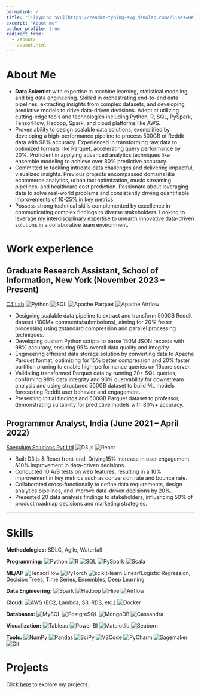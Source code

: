 ```yaml
---
permalink: /
title: "[![Typing SVG](https://readme-typing-svg.demolab.com/?lines=Hello+%F0%9F%91%8B%2C+I'm+Jainish+Savaliya,+an+AI/ML+Enthusiast!;Welcome+to+my+Website&width=700)](https://git.io/typing-svg)"
excerpt: "About me"
author_profile: true
redirect_from: 
  - /about/
  - /about.html
---
```


About Me
======


- **Data Scientist** with expertise in machine learning, statistical modeling, and big data engineering. Skilled in orchestrating end-to-end data pipelines, extracting insights from complex datasets, and developing predictive models to drive data-driven decisions. Adept at utilizing cutting-edge tools and technologies including Python, R, SQL, PySpark, TensorFlow, Hadoop, Spark, and cloud platforms like AWS.
- Proven ability to design scalable data solutions, exemplified by developing a high-performance pipeline to process 500GB of Reddit data with 98% accuracy. Experienced in transforming raw data to optimized formats like Parquet, accelerating query performance by 20%. Proficient in applying advanced analytics techniques like ensemble modeling to achieve over 80% predictive accuracy.
- Committed to tackling intricate data challenges and delivering impactful, visualized insights. Previous projects encompassed domains like ecommerce analytics, urban taxi optimization, music streaming pipelines, and healthcare cost prediction. Passionate about leveraging data to solve real-world problems and consistently driving quantifiable improvements of 10-25% in key metrics.
- Possess strong technical skills complemented by excellence in communicating complex findings to diverse stakeholders. Looking to leverage my interdisciplinary expertise to unearth innovative data-driven solutions in a collaborative team environment.


<!--## Data Scientist 

- **Expertise:** Machine Learning, Big Data Engineering 
- **Skills:** Python, R, SQL, PySpark, TensorFlow, Hadoop, Spark, AWS
- **Accomplishments:**
   - Designed scalable 500GB Reddit data pipeline with 98% accuracy
   - Optimized data formats (Parquet) for 20% faster querying
   - Proficient in advanced analytics (ensemble modeling, 80%+ predictive accuracy)
- **Experience:** 
   - Delivered visualized insights across e-commerce, urban mobility, music streaming, healthcare
   - Drove 10-25% metric improvements through data-driven solutions
- **Strengths:**
   - Strong technical skills 
   - Excellent at communicating complex findings
- **Goal:** Seeking collaborative role to innovate with interdisciplinary expertise -->

<!--**EDUCATION**

**Syracuse University,New York**
(August 2022 - May 2024)
- Master of Science | Information Systems | Advanced Certification in Data Science
- GPA: 3.7/4.0
- **Coursework:** Applied Machine Learning, Data Warehousing, Data Analytics & Decision Making, Database Management Systems

**Dharmsinh Desai University, India**
(July 2017 - May 2021)
- Bachelor of Technology | Instrumentation and Control Engineering
- GPA: 3.2/4.0
- **Coursework:** Microprocessor & Micro-Controller, Mathematics, Advanced C Programming, Robotics Engineering -->

Work experience
======

## Graduate Research Assistant, School of Information, New York (November 2023 – Present)
[C4 Lab](https://c4-lab.github.io/)
![Python](https://img.shields.io/badge/Python-3776AB?style=flat&logo=python&logoColor=white) ![SQL](https://img.shields.io/badge/SQL-4479A1?style=flat&logo=postgresql&logoColor=white) ![Apache Parquet](https://img.shields.io/badge/Apache%20Parquet-AC6E2D?style=flat&logo=apache&logoColor=white) ![Apache Airflow](https://img.shields.io/badge/Apache%20Airflow-017CEE?style=flat&logo=Apache%20Airflow&logoColor=white)

- Designing scalable data pipeline to extract and transform 500GB Reddit dataset (100M+ comments/submissions), aiming for 20% faster processing using zstandard compression and parallel processing techniques.
- Developing custom Python scripts to parse 150M JSON records with 98% accuracy, ensuring 95% overall data quality and integrity.
- Engineering efficient data storage solution by converting data to Apache Parquet format, optimizing for 15% better compression and 20% faster partition pruning to enable high-performance queries on 16core server.
- Validating transformed Parquet data by running 20+ SQL queries, confirming 98% data integrity and 90% queryability for downstream analysis and using structured 500GB dataset to build ML models forecasting Reddit user behavior and engagement.
- Presenting initial findings and 500GB Parquet dataset to professor, demonstrating suitability for predictive models with 80%+ accuracy.

## Programmer Analyst, India (June 2021 – April 2022)
[Saeculum Solutions Pvt Ltd](https://saeculumsolutions.com/)
![D3.js](https://img.shields.io/badge/D3.js-F9A03C?style=flat&logo=d3.js&logoColor=white) ![React](https://img.shields.io/badge/React-61DAFB?style=flat&logo=react&logoColor=white)

- Built D3.js & React front-end, Driving15% increase in user engagement &10% improvement in data-driven decisions.
- Conducted 10 A/B tests on web features, resulting in a 10% improvement in key metrics such as conversion rate and bounce rate.
- Collaborated cross-functionally to define data requirements, design analytics pipelines, and improve data-driven decisions by 20%.
- Presented 20 data analysis findings to stakeholders, influencing 50% of product roadmap decisions and marketing strategies.






---

Skills
====
**Methodologies:** SDLC, Agile, Waterfall

**Programming:** ![Python](https://img.shields.io/badge/-Python-3776AB?style=flat-square&logo=python&logoColor=white) ![R](https://img.shields.io/badge/-R-276DC3?style=flat-square&logo=r&logoColor=white) ![SQL](https://img.shields.io/badge/-SQL-4479A1?style=flat-square&logo=postgresql&logoColor=white) ![PySpark](https://img.shields.io/badge/-PySpark-E25A1C?style=flat-square&logo=apache-spark&logoColor=white) ![Scala](https://img.shields.io/badge/-Scala-DC322F?style=flat-square&logo=scala&logoColor=white)

**ML/AI:** ![TensorFlow](https://img.shields.io/badge/-TensorFlow-FF6F00?style=flat-square&logo=tensorflow&logoColor=white) ![PyTorch](https://img.shields.io/badge/-PyTorch-EE4C2C?style=flat-square&logo=pytorch&logoColor=white) ![scikit-learn](https://img.shields.io/badge/-scikit--learn-F7931E?style=flat-square&logo=scikit-learn&logoColor=white) Linear/Logistic Regression, Decision Trees, Time Series, Ensembles, Deep Learning

**Data Engineering:** ![Spark](https://img.shields.io/badge/-Spark-E25A1C?style=flat-square&logo=apache-spark&logoColor=white) ![Hadoop](https://img.shields.io/badge/-Hadoop-66CCFF?style=flat-square&logo=apache-hadoop&logoColor=white) ![Hive](https://img.shields.io/badge/-Hive-FDEE21?style=flat-square&logo=apache-hive&logoColor=black) ![Airflow](https://img.shields.io/badge/-Airflow-017CEE?style=flat-square&logo=apache-airflow&logoColor=white)

**Cloud:** ![AWS](https://img.shields.io/badge/-AWS-232F3E?style=flat-square&logo=amazon-aws&logoColor=white) (EC2, Lambda, S3, RDS, etc.) ![Docker](https://img.shields.io/badge/-Docker-2496ED?style=flat-square&logo=docker&logoColor=white)

**Databases:** ![MySQL](https://img.shields.io/badge/-MySQL-4479A1?style=flat-square&logo=mysql&logoColor=white) ![PostgreSQL](https://img.shields.io/badge/-PostgreSQL-336791?style=flat-square&logo=postgresql&logoColor=white) ![MongoDB](https://img.shields.io/badge/-MongoDB-47A248?style=flat-square&logo=mongodb&logoColor=white) ![Cassandra](https://img.shields.io/badge/-Cassandra-1287B1?style=flat-square&logo=apache-cassandra&logoColor=white)

**Visualization:** ![Tableau](https://img.shields.io/badge/-Tableau-E97627?style=flat-square&logo=tableau&logoColor=white) ![Power BI](https://img.shields.io/badge/-Power_BI-F2C811?style=flat-square&logo=power-bi&logoColor=black) ![Matplotlib](https://img.shields.io/badge/-Matplotlib-005A9C?style=flat-square&logo=matplotlib&logoColor=white) ![Seaborn](https://img.shields.io/badge/-Seaborn-3785B7?style=flat-square&logo=seaborn&logoColor=white)

**Tools:** ![NumPy](https://img.shields.io/badge/-NumPy-013243?style=flat-square&logo=numpy&logoColor=white) ![Pandas](https://img.shields.io/badge/-Pandas-150458?style=flat-square&logo=pandas&logoColor=white) ![SciPy](https://img.shields.io/badge/-SciPy-8CAAE6?style=flat-square&logo=scipy&logoColor=white) ![VSCode](https://img.shields.io/badge/-VS_Code-007ACC?style=flat-square&logo=visual-studio-code&logoColor=white) ![PyCharm](https://img.shields.io/badge/-PyCharm-000000?style=flat-square&logo=pycharm&logoColor=white) ![Sagemaker](https://img.shields.io/badge/-Sagemaker-232F3E?style=flat-square&logo=amazon-sagemaker&logoColor=white) ![Git](https://img.shields.io/badge/-Git-F05032?style=flat-square&logo=git&logoColor=white)

Projects
====
Click [here](https://jainish77.github.io/Jainish-Savaliya.github.io/markdown/) to explore my projects. 



<!--[![AWS Solutions Architect - Associate](https://images.credly.com/size/110x110/images/8b31b3de-94f0-48e5-a0f1-b8909cbfc88d/AWS-Solutions-Architect-Associate-2020.png)](https://www.credly.com/badges/96b584c0-52e2-4263-b607-eb3be97fbc6a)
[![Snowflake Hands on Essentials - Data Warehouse](https://images.credly.com/size/110x110/images/a5dcf1f2-4c06-4b1f-baa4-799b1a5baa1f/Snowflake-Essentials-2020.png)](https://www.credly.com/badges/554b5cb3-2b17-4fe4-b09f-58e682f8f08e)
[![Excel Associate (2019)](https://images.credly.com/size/110x110/images/c8b60f08-229d-4f15-bbf6-5ff378ea2f8d/MOS-Excel-Associate-2019.png)](https://www.credly.com/badges/2a11f6c7-23cb-450b-bf68-28542ef591bf) -->

